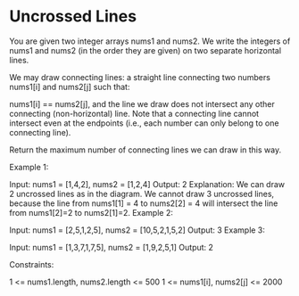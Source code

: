 # Uncrossed Lines

You are given two integer arrays nums1 and nums2. We write the integers of nums1 and nums2 (in the order they are given) on two separate horizontal lines.

We may draw connecting lines: a straight line connecting two numbers nums1[i] and nums2[j] such that:

nums1[i] == nums2[j], and
the line we draw does not intersect any other connecting (non-horizontal) line.
Note that a connecting line cannot intersect even at the endpoints (i.e., each number can only belong to one connecting line).

Return the maximum number of connecting lines we can draw in this way.

 

Example 1:


Input: nums1 = [1,4,2], nums2 = [1,2,4]
Output: 2
Explanation: We can draw 2 uncrossed lines as in the diagram.
We cannot draw 3 uncrossed lines, because the line from nums1[1] = 4 to nums2[2] = 4 will intersect the line from nums1[2]=2 to nums2[1]=2.
Example 2:

Input: nums1 = [2,5,1,2,5], nums2 = [10,5,2,1,5,2]
Output: 3
Example 3:

Input: nums1 = [1,3,7,1,7,5], nums2 = [1,9,2,5,1]
Output: 2
 

Constraints:

1 <= nums1.length, nums2.length <= 500
1 <= nums1[i], nums2[j] <= 2000